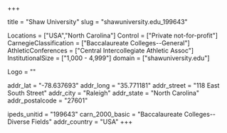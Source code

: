 
+++

title = "Shaw University"
slug = "shawuniversity.edu_199643"

Locations = ["USA","North Carolina"]
Control = ["Private not-for-profit"]
CarnegieClassification = ["Baccalaureate Colleges--General"]
AthleticConferences = ["Central Intercollegiate Athletic Assoc"]
InstitutionalSize = ["1,000 - 4,999"]
domain = ["shawuniversity.edu"]

Logo = ""

addr_lat = "-78.637693"
addr_long = "35.771181"
addr_street = "118 East South Street"
addr_city = "Raleigh"
addr_state = "North Carolina"
addr_postalcode = "27601"

ipeds_unitid = "199643"
carn_2000_basic = "Baccalaureate Colleges--Diverse Fields"
addr_country = "USA"
+++
    
